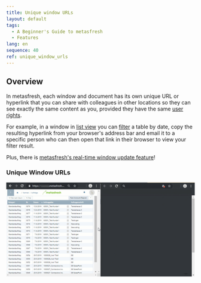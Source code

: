 ```yaml
---
title: Unique window URLs
layout: default
tags:
  - A Beginner's Guide to metasfresh
  - Features
lang: en
sequence: 40
ref: unique_window_urls
---
```


## Overview
In metasfresh, each window and document has its own unique URL or hyperlink that you can share with colleagues in other locations so they can see exactly the same content as you, provided they have the same [user rights](NewUserRole).

For example, in a window in [list view](ViewModes) you can [filter](Filtering_function) a table by date, copy the resulting hyperlink from your browser's address bar and email it to a specific person who can then open that link in their browser to view your filter result.

Plus, there is [metasfresh's real-time window update feature](Real-time_feature)!

### Unique Window URLs
![](assets/Unique_window_URLs.gif)
